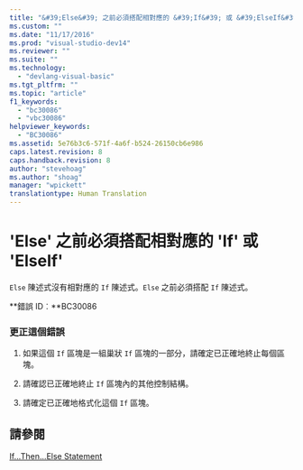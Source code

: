 ```yaml
---
title: "&#39;Else&#39; 之前必須搭配相對應的 &#39;If&#39; 或 &#39;ElseIf&#39; | Microsoft Docs"
ms.custom: ""
ms.date: "11/17/2016"
ms.prod: "visual-studio-dev14"
ms.reviewer: ""
ms.suite: ""
ms.technology: 
  - "devlang-visual-basic"
ms.tgt_pltfrm: ""
ms.topic: "article"
f1_keywords: 
  - "bc30086"
  - "vbc30086"
helpviewer_keywords: 
  - "BC30086"
ms.assetid: 5e76b3c6-571f-4a6f-b524-26150cb6e986
caps.latest.revision: 8
caps.handback.revision: 8
author: "stevehoag"
ms.author: "shoag"
manager: "wpickett"
translationtype: Human Translation
---
```

# &#39;Else&#39; 之前必須搭配相對應的 &#39;If&#39; 或 &#39;ElseIf&#39;
`Else` 陳述式沒有相對應的 `If` 陳述式。`Else` 之前必須搭配 `If` 陳述式。  
  
 **錯誤 ID︰**BC30086  
  
### 更正這個錯誤  
  
1.  如果這個 `If` 區塊是一組巢狀 `If` 區塊的一部分，請確定已正確地終止每個區塊。  
  
2.  請確認已正確地終止 `If` 區塊內的其他控制結構。  
  
3.  請確定已正確地格式化這個 `If` 區塊。  
  
## 請參閱  
 [If...Then...Else Statement](../../visual-basic/language-reference/statements/if-then-else-statement.md)
